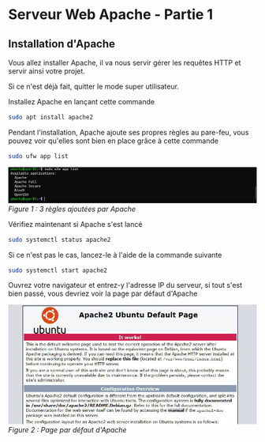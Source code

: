 # Serveur Web Apache - Partie 1

## Installation d'Apache

Vous allez installer Apache, il va nous servir gérer les requêtes HTTP et servir ainsi votre projet.

Si ce n'est déjà fait, quitter le mode super utilisateur.

Installez Apache en lançant cette commande
``` bash
sudo apt install apache2
```

Pendant l'installation, Apache ajoute ses propres règles au pare-feu, vous pouvez voir qu'elles sont bien en place grâce à cette commande
``` bash
sudo ufw app list
```

![3 règles ajoutées par Apache](./images/web_server_part_one_apache_rules.jpg)
*Figure 1 : 3 règles ajoutées par Apache*

Vérifiez maintenant si Apache s'est lancé
``` bash
sudo systemctl status apache2
```

Si ce n'est pas le cas, lancez-le à l'aide de la commande suivante
``` bash
sudo systemctl start apache2
```

Ouvrez votre navigateur et entrez-y l'adresse IP du serveur, si tout s'est bien passé, vous devriez voir la page par défaut d'Apache

![Page par défaut d'Apache](./images/web_server_part_one_apache-index.jpg)
*Figure 2 : Page par défaut d'Apache*
